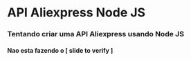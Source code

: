 # API  Aliexpress Node JS

### Tentando criar uma API Aliexpress usando Node JS 

#### Nao esta fazendo o  [ slide to verify ] 
